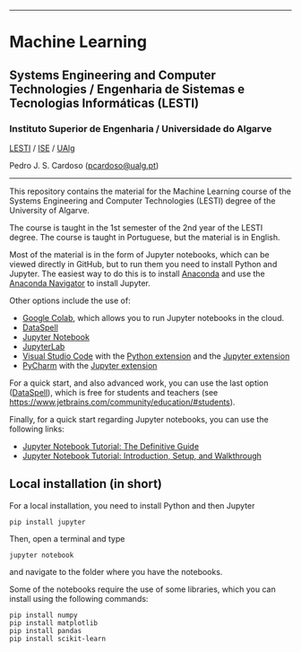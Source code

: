 ___

<h1> Machine Learning </h1>
<h2> Systems Engineering and Computer Technologies / Engenharia de Sistemas e Tecnologias Informáticas
(LESTI)</h2>
<h3> Instituto Superior de Engenharia / Universidade do Algarve </h3>

[LESTI](https://ise.ualg.pt/curso/1941) / [ISE](https://ise.ualg.pt) / [UAlg](https://www.ualg.pt)

Pedro J. S. Cardoso (pcardoso@ualg.pt)

___


This repository contains the material for the Machine Learning course of the Systems Engineering and Computer Technologies (LESTI) degree of the University of Algarve.

The course is taught in the 1st semester of the 2nd year of the LESTI degree.  The course is taught in Portuguese, but the material is in English.

Most of the material is in the form of Jupyter notebooks, which can be viewed directly in GitHub, but to run them you need to install Python and Jupyter. 
The easiest way to do this is to install [Anaconda](https://www.anaconda.com/products/individual) and use the [Anaconda Navigator](https://docs.anaconda.com/anaconda/navigator/) to install Jupyter.

Other options include the use of:
- [Google Colab](https://colab.research.google.com/), which allows you to run Jupyter notebooks in the cloud.
- [DataSpell](https://www.jetbrains.com/dataspell/)
- [Jupyter Notebook](https://jupyter.org/)
- [JupyterLab](https://jupyterlab.readthedocs.io/en/stable/)
- [Visual Studio Code](https://code.visualstudio.com/) with the [Python extension](https://marketplace.visualstudio.com/items?itemName=ms-python.python) and the [Jupyter extension](https://marketplace.visualstudio.com/items?itemName=ms-toolsai.jupyter)
- [PyCharm](https://www.jetbrains.com/pycharm/) with the [Jupyter extension](https://www.jetbrains.com/help/pycharm/jupyter-notebook-support.html)

For a quick start, and also advanced work, you can use the last option ([DataSpell](https://www.jetbrains.com/dataspell/)), which is free for students and teachers (see https://www.jetbrains.com/community/education/#students). 

Finally, for a quick start regarding Jupyter notebooks, you can use the following links:
- [Jupyter Notebook Tutorial: The Definitive Guide](https://www.datacamp.com/community/tutorials/tutorial-jupyter-notebook)
- [Jupyter Notebook Tutorial: Introduction, Setup, and Walkthrough](https://www.youtube.com/watch?v=HW29067qVWk)

## Local installation (in short)
For a local installation, you need to install Python and then Jupyter
```
pip install jupyter
```

Then, open a terminal and type
```
jupyter notebook
```
and navigate to the folder where you have the notebooks.

Some of the notebooks require the use of some libraries, which you can install using the following commands:
```
pip install numpy
pip install matplotlib
pip install pandas
pip install scikit-learn
```
